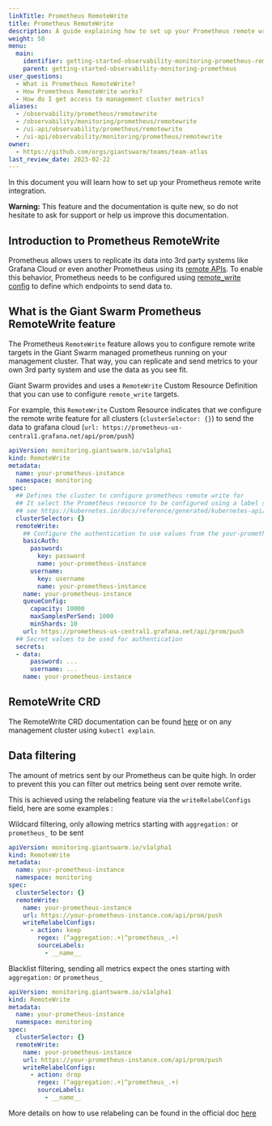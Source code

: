 ```yaml
---
linkTitle: Prometheus RemoteWrite
title: Prometheus RemoteWrite
description: A guide explaining how to set up your Prometheus remote write integration.
weight: 50
menu:
  main:
    identifier: getting-started-observability-monitoring-prometheus-remotewrite
    parent: getting-started-observability-monitoring-prometheus
user_questions:
  - What is Prometheus RemoteWrite?
  - How Prometheus RemoteWrite works?
  - How do I get access to management cluster metrics?
aliases:
  - /observability/prometheus/remotewrite
  - /observability/monitoring/prometheus/remotewrite
  - /ui-api/observability/prometheus/remotewrite
  - /ui-api/observability/monitoring/prometheus/remotewrite
owner:
  - https://github.com/orgs/giantswarm/teams/team-atlas
last_review_date: 2023-02-22
---
```


In this document you will learn how to set up your Prometheus remote write integration.

__Warning:__ This feature and the documentation is quite new, so do not hesitate to ask for support or help us improve this documentation.

## Introduction to Prometheus RemoteWrite

Prometheus allows users to replicate its data into 3rd party systems like Grafana Cloud or even another Prometheus using its [remote APIs](https://prometheus.io/blog/2019/10/10/remote-read-meets-streaming/#remote-apis).
To enable this behavior, Prometheus needs to be configured using [remote_write config](https://prometheus.io/docs/prometheus/latest/configuration/configuration/#remote_write) to define which endpoints to send data to.

## What is the Giant Swarm Prometheus RemoteWrite feature

The Prometheus `RemoteWrite` feature allows you to configure remote write targets in the Giant Swarm managed prometheus running on your management cluster.
That way, you can replicate and send metrics to your own 3rd party system and use the data as you see fit.

Giant Swarm provides and uses a `RemoteWrite` Custom Resource Definition that you can use to configure `remote_write` targets.

For example, this `RemoteWrite` Custom Resource indicates that we configure the remote write feature for all clusters (`clusterSelector: {}`) to send the data to grafana cloud (`url: https://prometheus-us-central1.grafana.net/api/prom/push`)

```yaml
apiVersion: monitoring.giantswarm.io/v1alpha1
kind: RemoteWrite
metadata:
  name: your-prometheus-instance
  namespace: monitoring
spec:
  ## Defines the cluster to configure prometheus remote write for
  ## It select the Prometheus resource to be configured using a label selector
  ## see https://kubernetes.io/docs/reference/generated/kubernetes-api/v1.21/#labelselector-v1-meta
  clusterSelector: {}
  remoteWrite:
    ## Configure the authentication to use values from the your-prometheus-instance secret
    basicAuth:
      password:
        key: password
        name: your-prometheus-instance
      username:
        key: username
        name: your-prometheus-instance
    name: your-prometheus-instance
    queueConfig:
      capacity: 10000
      maxSamplesPerSend: 1000
      minShards: 10
    url: https://prometheus-us-central1.grafana.net/api/prom/push
  ## Secret values to be used for authentication
  secrets:
  - data:
      password: ...
      username: ...
    name: your-prometheus-instance
```

## RemoteWrite CRD

The RemoteWrite CRD documentation can be found [here](https://doc.crds.dev/github.com/giantswarm/prometheus-meta-operator/monitoring.giantswarm.io/RemoteWrite/v1alpha1@v4.5.1) or on any management cluster using `kubectl explain`.

## Data filtering

The amount of metrics sent by our Prometheus can be quite high. In order to prevent this you can filter out metrics being sent over remote write.

This is achieved using the relabeling feature via the `writeRelabelConfigs` field, here are some examples :

Wildcard filtering, only allowing metrics starting with `aggregation:` or `prometheus_` to be sent

```yaml
apiVersion: monitoring.giantswarm.io/v1alpha1
kind: RemoteWrite
metadata:
  name: your-prometheus-instance
  namespace: monitoring
spec:
  clusterSelector: {}
  remoteWrite:
    name: your-prometheus-instance
    url: https://your-prometheus-instance.com/api/prom/push
    writeRelabelConfigs:
      - action: keep
        regex: (^aggregation:.+|^prometheus_.+)
        sourceLabels:
          - __name__
```

Blacklist filtering, sending all metrics expect the ones starting with `aggregation:` or `prometheus_`

```yaml
apiVersion: monitoring.giantswarm.io/v1alpha1
kind: RemoteWrite
metadata:
  name: your-prometheus-instance
  namespace: monitoring
spec:
  clusterSelector: {}
  remoteWrite:
    name: your-prometheus-instance
    url: https://your-prometheus-instance.com/api/prom/push
    writeRelabelConfigs:
      - action: drop
        regex: (^aggregation:.+|^prometheus_.+)
        sourceLabels:
          - __name__
```

More details on how to use relabeling can be found in the official doc [here](https://prometheus.io/docs/prometheus/latest/configuration/configuration/#relabel_config)
